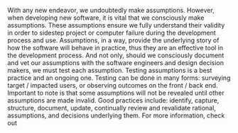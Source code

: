 With any new endeavor, we undoubtedly make assumptions. However, when developing new software, it is vital that we consciously make assumptions. These assumptions ensure we fully understand their validity in order to sidestep project or computer failure during the development process and use. Assumptions, in a way, provide the underlying story of how the software will behave in practice, thus they are an effective tool in the development process. And not only, should we consciously document and vet our assumptions with the software engineers and design decision makers, we must test each assumption. Testing assumptions is a best practice and an ongoing one. Testing can be done in many forms: surveying target / impacted users, or observing outcomes on the front / back end. Important to note is that some assumptions will not be revealed until other assumptions are made invalid. Good practices include: identify, capture, structure, document, update, continually review and revalidate rational, assumptions, and decisions underlying them. For more information, check out 
